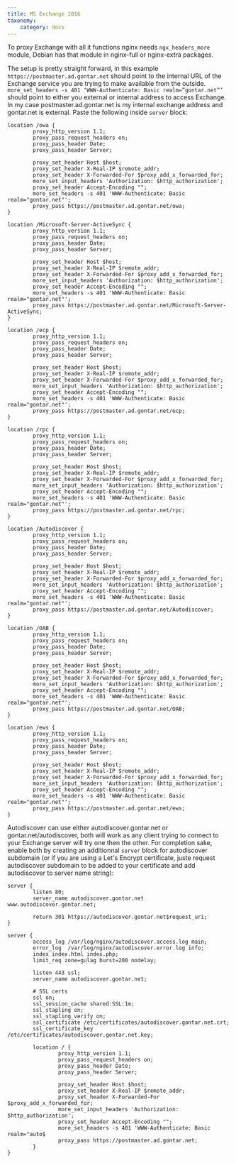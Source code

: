 ```yaml
---
title: MS Exchange 2016
taxonomy:
    category: docs
---
```


To proxy Exchange with all it functions nginx needs `ngx_headers_more` module, Debian has that module in nginx-full or nginx-extra packages.

The setup is pretty straight forward, in this example `https://postmaster.ad.gontar.net` should point to the internal URL of the Exchange service you are trying to make available from the outside. `more_set_headers -s 401 ‘WWW-Authenticate: Basic realm=”gontar.net”‘` should point to either you external or internal address to access Exchange. In my case postmaster.ad.gontar.net is my internal exchange address and gontar.net is external. Paste the following inside `server` block:

```
location /owa {
        proxy_http_version 1.1;
        proxy_pass_request_headers on;
        proxy_pass_header Date;
        proxy_pass_header Server;

        proxy_set_header Host $host;
        proxy_set_header X-Real-IP $remote_addr;
        proxy_set_header X-Forwarded-For $proxy_add_x_forwarded_for;
        more_set_input_headers 'Authorization: $http_authorization';
        proxy_set_header Accept-Encoding "";
        more_set_headers -s 401 'WWW-Authenticate: Basic realm="gontar.net"';
        proxy_pass https://postmaster.ad.gontar.net/owa;
}

location /Microsoft-Server-ActiveSync {
        proxy_http_version 1.1;
        proxy_pass_request_headers on;
        proxy_pass_header Date;
        proxy_pass_header Server;

        proxy_set_header Host $host;
        proxy_set_header X-Real-IP $remote_addr;
        proxy_set_header X-Forwarded-For $proxy_add_x_forwarded_for;
        more_set_input_headers 'Authorization: $http_authorization';
        proxy_set_header Accept-Encoding "";
        more_set_headers -s 401 'WWW-Authenticate: Basic realm="gontar.net"';
        proxy_pass https://postmaster.ad.gontar.net/Microsoft-Server-ActiveSync;
}

location /ecp {
        proxy_http_version 1.1;
        proxy_pass_request_headers on;
        proxy_pass_header Date;
        proxy_pass_header Server;

        proxy_set_header Host $host;
        proxy_set_header X-Real-IP $remote_addr;
        proxy_set_header X-Forwarded-For $proxy_add_x_forwarded_for;
        more_set_input_headers 'Authorization: $http_authorization';
        proxy_set_header Accept-Encoding "";
        more_set_headers -s 401 'WWW-Authenticate: Basic realm="gontar.net"';
        proxy_pass https://postmaster.ad.gontar.net/ecp;
}

location /rpc {
        proxy_http_version 1.1;
        proxy_pass_request_headers on;
        proxy_pass_header Date;
        proxy_pass_header Server;

        proxy_set_header Host $host;
        proxy_set_header X-Real-IP $remote_addr;
        proxy_set_header X-Forwarded-For $proxy_add_x_forwarded_for;
        more_set_input_headers 'Authorization: $http_authorization';
        proxy_set_header Accept-Encoding "";
        more_set_headers -s 401 'WWW-Authenticate: Basic realm="gontar.net"';
        proxy_pass https://postmaster.ad.gontar.net/rpc;
}

location /Autodiscover {
        proxy_http_version 1.1;
        proxy_pass_request_headers on;
        proxy_pass_header Date;
        proxy_pass_header Server;

        proxy_set_header Host $host;
        proxy_set_header X-Real-IP $remote_addr;
        proxy_set_header X-Forwarded-For $proxy_add_x_forwarded_for;
        more_set_input_headers 'Authorization: $http_authorization';
        proxy_set_header Accept-Encoding "";
        more_set_headers -s 401 'WWW-Authenticate: Basic realm="gontar.net"';
        proxy_pass https://postmaster.ad.gontar.net/Autodiscover;
}

location /OAB {
        proxy_http_version 1.1;
        proxy_pass_request_headers on;
        proxy_pass_header Date;
        proxy_pass_header Server;

        proxy_set_header Host $host;
        proxy_set_header X-Real-IP $remote_addr;
        proxy_set_header X-Forwarded-For $proxy_add_x_forwarded_for;
        more_set_input_headers 'Authorization: $http_authorization';
        proxy_set_header Accept-Encoding "";
        more_set_headers -s 401 'WWW-Authenticate: Basic realm="gontar.net"';
        proxy_pass https://postmaster.ad.gontar.net/OAB;
}

location /ews {
        proxy_http_version 1.1;
        proxy_pass_request_headers on;
        proxy_pass_header Date;
        proxy_pass_header Server;

        proxy_set_header Host $host;
        proxy_set_header X-Real-IP $remote_addr;
        proxy_set_header X-Forwarded-For $proxy_add_x_forwarded_for;
        more_set_input_headers 'Authorization: $http_authorization';
        proxy_set_header Accept-Encoding "";
        more_set_headers -s 401 'WWW-Authenticate: Basic realm="gontar.net"';
        proxy_pass https://postmaster.ad.gontar.net/ews;
}
```
Autodiscover can use either autodiscover.gontar.net or gontar.net/autodiscover, both will work as any client trying to connect to your Exchange server will try one then the other. For completion sake, enable both by creating an additionnal `server` block for autodiscover subdomain (or if you are using a Let's Encrypt certificate, juste request autodiscover subdomain to be added to your certificate and add autodiscover to server name string):

```
server {
        listen 80;
        server_name autodiscover.gontar.net www.autodiscover.gontar.net;

        return 301 https://autodiscover.gontar.net$request_uri;
}

server {
        access_log /var/log/nginx/autodiscover.access.log main;
        error_log  /var/log/nginx/autodiscover.error.log info;
        index index.html index.php;
        limit_req zone=gulag burst=200 nodelay;

        listen 443 ssl;
        server_name autodiscover.gontar.net;

        # SSL certs
        ssl on;
        ssl_session_cache shared:SSL:1m;
        ssl_stapling on;
        ssl_stapling_verify on;
        ssl_certificate /etc/certificates/autodiscover.gontar.net.crt;
        ssl_certificate_key /etc/certificates/autodiscover.gontar.net.key;

        location / {
                proxy_http_version 1.1;
                proxy_pass_request_headers on;
                proxy_pass_header Date;
                proxy_pass_header Server;

                proxy_set_header Host $host;
                proxy_set_header X-Real-IP $remote_addr;
                proxy_set_header X-Forwarded-For $proxy_add_x_forwarded_for;
                more_set_input_headers 'Authorization: $http_authorization';
                proxy_set_header Accept-Encoding "";
                more_set_headers -s 401 'WWW-Authenticate: Basic realm="auto$
                proxy_pass https://postmaster.ad.gontar.net;
        }
}
```